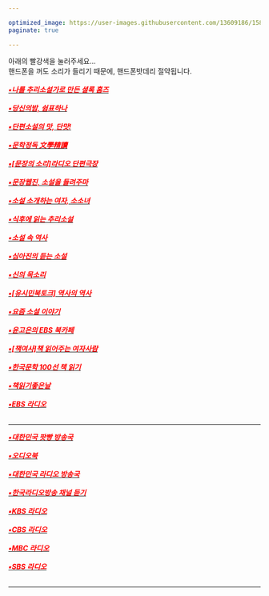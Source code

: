 ```yaml
---

optimized_image: https://user-images.githubusercontent.com/13609186/158834569-9f4d6d50-23de-4a79-89dc-4043f8415a96.jpg
paginate: true

---
```

아래의 빨강색을 눌러주세요...<br>
핸드폰을 꺼도 소리가 들리기 때문에, 핸드폰밧데리 절약됩니다.<br> <br>
[<span style="color:red">***▪나를 추리소설가로 만든 셜록 홈즈***</span>](https://www.podbbang.com/audiobooks/1779692) <br> <br> 
[<span style="color:red">***▪당신의밤, 쉼표하나***</span>](https://www.podbbang.com/channels/1775811) <br> <br> 
[<span style="color:red">***▪단편소설의 맛, 단맛!***</span>](https://www.podbbang.com/channels/9502) <br> <br> 
[<span style="color:red">***▪문학정독 文學精讀***</span>](https://www.podbbang.com/channels/1778908) <br> <br> 
[<span style="color:red">***▪[문장의 소리]라디오 단편극장***</span>](https://www.podbbang.com/channels/9861) <br> <br> 
[<span style="color:red">***▪문장웹진, 소설을 들려주마***</span>](https://www.podbbang.com/channels/1887) <br> <br> 
[<span style="color:red">***▪소설 소개하는 여자, 소소녀***</span>](https://www.podbbang.com/channels/14486) <br> <br> 
[<span style="color:red">***▪식후에 읽는 추리소설***</span>](https://www.podbbang.com/channels/14479) <br> <br> 
[<span style="color:red">***▪소설 속 역사***</span>](https://www.podbbang.com/channels/11413) <br> <br> 
[<span style="color:red">***▪심아진의 듣는 소설***</span>](https://www.podbbang.com/channels/10041) <br> <br> 
[<span style="color:red">***▪신의 목소리***</span>](https://www.podbbang.com/channels/1768109) <br> <br> 
[<span style="color:red">***▪[유시민북토크] 역사의 역사***</span>](https://www.podbbang.com/channels/17061) <br> <br> 
[<span style="color:red">***▪요즘 소설 이야기***</span>](https://www.podbbang.com/channels/1773156) <br> <br> 
[<span style="color:red">***▪윤고은의 EBS 북카페***</span>](https://www.podbbang.com/channels/1773442) <br> <br> 
[<span style="color:red">***▪[책여사]책 읽어주는 여자사람***</span>](https://www.podbbang.com/channels/10778) <br> <br> 
[<span style="color:red">***▪한국문학 100선 책 읽기***</span>](https://www.podbbang.com/channels/17589) <br> <br> 
[<span style="color:red">***▪책읽기좋은날***</span>](https://art19.com/shows/readinggoodday)<br> <br> 
[<span style="color:red">***▪EBS 라디오***</span>](https://5easy.ebs.co.kr/aujisik/category/40009567)<br> <br> 

---
[<span style="color:red">***▪대한민국 팟빵 방송국***</span>](https://www.podbbang.com/channel-categories)<br> <br> 
[<span style="color:red">***▪오디오북***</span>](https://www.podbbang.com/audiobooks) <br> <br> 
[<span style="color:red">***▪대한민국 라디오 방송국***</span>](https://www.radio-korea.com/)<br> <br> 
[<span style="color:red">***▪한국라디오방송 채널 듣기***</span>](https://radioonline.kr/)<br> <br> 
[<span style="color:red">***▪KBS 라디오***</span>](https://radio.kbs.co.kr/)<br> <br> 
[<span style="color:red">***▪CBS 라디오***</span>](https://www.radio-korea.com/cbs-fm-standard)<br> <br>
[<span style="color:red">***▪MBC 라디오***</span>](https://playvod.imbc.com/Vod/VodPlay?broadcastId=1000661105406100000)<br> <br>
[<span style="color:red">***▪SBS 라디오***</span>](http://www.sbs.co.kr/radio)<br> <br>

---
